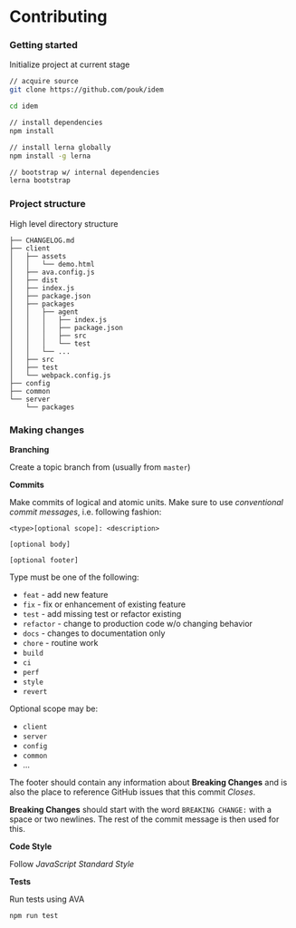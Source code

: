 # Contributing

### Getting started

Initialize project at current stage

```sh
// acquire source
git clone https://github.com/pouk/idem

cd idem

// install dependencies
npm install

// install lerna globally
npm install -g lerna

// bootstrap w/ internal dependencies
lerna bootstrap
```

### Project structure

High level directory structure

```
├── CHANGELOG.md
├── client
│   ├── assets
│   │   └── demo.html
│   ├── ava.config.js
│   ├── dist
│   ├── index.js
│   ├── package.json
│   ├── packages
│   │   ├── agent
│   │   │   ├── index.js
│   │   │   ├── package.json
│   │   │   ├── src
│   │   │   └── test
│   │   └── ...
│   ├── src
│   ├── test
│   └── webpack.config.js
├── config
├── common
└── server
    └── packages
```

### Making changes

**Branching**

Create a topic branch from (usually from `master`)

**Commits**

Make commits of logical and atomic units. Make sure to use _conventional commit
messages_, i.e. following fashion:

```
<type>[optional scope]: <description>

[optional body]

[optional footer]
```

Type must be one of the following:

- `feat` - add new feature
- `fix` - fix or enhancement of existing feature
- `test` - add missing test or refactor existing
- `refactor` - change to production code w/o changing behavior
- `docs` - changes to documentation only
- `chore` - routine work
- `build`
- `ci`
- `perf`
- `style`
- `revert`

Optional scope may be:

- `client`
- `server`
- `config`
- `common`
- ...

The footer should contain any information about **Breaking Changes** and is also the 
place to reference GitHub issues that this commit _Closes_.

**Breaking Changes** should start with the word `BREAKING CHANGE:` with a space or 
two newlines. The rest of the commit message is then used for this.

**Code Style**

Follow _JavaScript Standard Style_

**Tests**

Run tests using AVA

```
npm run test
```
